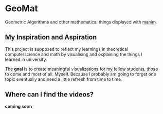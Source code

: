# GeoMat
Geometric Algorithms and other mathematical things displayed with [manim](https://github.com/3b1b/manim).

## My Inspiration and Aspiration
This project is supposed to reflect my learnings in theoretical computerscience and math by visualising and explaining the things I learned in university.

The **goal** is to create meaningful visualizations for my fellow students, those to come and most of all: Myself. Because I probably am going to forget one topic eventually and need a little refresh from time to time.

## Where can I find the videos?
**coming soon**